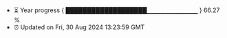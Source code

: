 - ⏳ Year progress { ███████████████████▁▁▁▁▁▁▁▁▁▁▁ } 66.27 %
- ⏰ Updated on Fri, 30 Aug 2024 13:23:59 GMT

